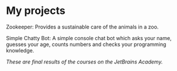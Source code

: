 # My projects
Zookeeper: Provides a sustainable care of the animals in a zoo.

Simple Chatty Bot: A simple console chat bot which asks your name, guesses your age, counts numbers and checks your programming knowledge.

_These are final results of the courses on the JetBrains Academy._
